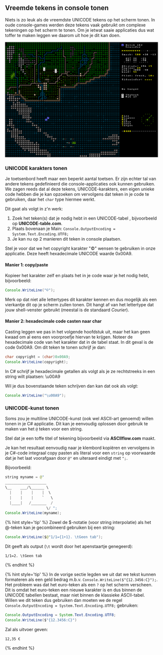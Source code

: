 ## Vreemde tekens in console tonen

Niets is zo leuk als de vreemdste UNICODE tekens op het scherm tonen. In oude console-games werden deze tekens vaak gebruikt om complexe tekeningen op het scherm te tonen. Om je ietwat saaie applicaties dus wat toffer te maken leggen we daarom uit hoe je dit kan doen.


![Dwarf fortress: een van de bekendste (én meest complexe) console-games ooit waar nog steeds aan ontwikkeld, wordt gebruikt ongelooflijk veel bizarre karakters om zo een erg 'cool' ogende user interface te maken.](../assets/0_intro/kerosenethunder_mockup.png)

### UNICODE karakters tonen

Je toetsenbord heeft maar een beperkt aantal toetsen. Er zijn echter tal van andere tekens gedefinieerd die console-applicaties ook kunnen gebruiken. We zagen reeds dat al deze tekens, UNICODE-karakters, een eigen unieke code hebben die je kan opzoeken om vervolgens dat teken in je code te gebruiken, daar het ``char`` type hiermee werkt.

Dit gaat als volgt in z'n werk:

1. Zoek het teken(s) dat je nodig hebt in een UNICODE-tabel , bijvoorbeeld op **UNICODE-table.com**.
2. Plaats bovenaan je Main: `Console.OutputEncoding = System.Text.Encoding.UTF8;`
3. Je kan nu op 2 manieren dit teken in console plaatsen.

Stel je voor dat we het copyright karakter "©" wensen te gebruiken in onze applicatie. Deze heeft hexadecimale UNICODE waarde 0x00A9.

#### Manier 1: copy/paste

Kopieer het karakter zelf en plaats het in je code waar je het nodig hebt, bijvoorbeeld:


```java
Console.WriteLine("©"); 
```

Merk op dat niet alle lettertypes dit karakter kennen en dus mogelijk als een vierkantje dit op je scherm zullen tonen. Dit hangt af van het lettertype dat jouw shell-venster gebruikt (meestal is de standaard *Courier*).

#### Manier 2: hexadecimale code casten naar char

Casting leggen we pas in het volgende hoofdstuk uit, maar het kan geen kwaad om al eens een voorproefje hiervan te krijgen. 
Noteer de hexadecimale code van het karakter dat in de tabel staat. In dit geval is de code 0x00A9. Om dit teken te tonen schrijf je dan:

```java
char copyright = (char)0x00A9;
Console.WriteLine(copyright);
```

In C# schrijf je hexadecimale getallen als volgt als je ze rechtstreeks in een string wilt plaatsen: \u00A9

Wil je dus bovenstaande teken schrijven dan kan dat ook als volgt:


```java
Console.WriteLine("\u00A9");
```



### UNICODE-kunst tonen

Soms zou je multiline UNICODE-kunst (ook wel ASCII-art genoemd) willen tonen in je C# applicatie. Dit kan je eenvoudig oplossen door gebruik te maken van het ``@`` teken voor een string.

Stel dat je een toffe titel of tekening bijvoorbeeld via **ASCIIflow.com** maakt.

Je kan het resultaat eenvoudig naar je klembord kopiëren en vervolgens in je C#-code integraal copy pasten als literal voor een ``string`` op voorwaarde dat je het laat voorafgaan door ``@"`` en uiteraard eindigt met ``";``.

Bijvoorbeeld:

```java
string myname = @"
___________________   
\__    ___/\______ \  
  |    |    |    |  \ 
  |    |    |    `   \
  |____|   /_______  /
                   \/ ";
Console.WriteLine(myname);
```

{% hint style='tip' %}
Zowel de $-notatie (voor string interpolatie) als het @-teken kan je gecombineerd gebruiken bij een string:


```java
Console.WriteLine($@"1/1={1+1}. \tGeen tab");
```

Dit geeft als output (``\t`` wordt door het apenstaartje genegeerd):


```text
1/1=2. \tGeen tab
```
{% endhint %}


{% hint style='tip' %}
In de vorige sectie legden we uit dat we tekst kunnen formateren als een geld bedrag m.b.v. ``Console.WriteLine($"{12.3456:C}");``. Het probleem was dat het euro-teken als een ``?`` op het scherm verscheen. Dit is omdat het euro-teken een nieuwe karakter is en dus binnen de UNICODE tabellen bestaat, maar niet binnen de klassieke ASCII-tabel. Willen we dit teken dus gebruiken dan moeten we de regel `Console.OutputEncoding = System.Text.Encoding.UTF8;` gebruiken:

```java
Console.OutputEncoding = System.Text.Encoding.UTF8;
Console.WriteLine($"{12.3456:C}")
```

Zal als uitvoer geven:


```text
12,35 €
```
{% endhint %}
